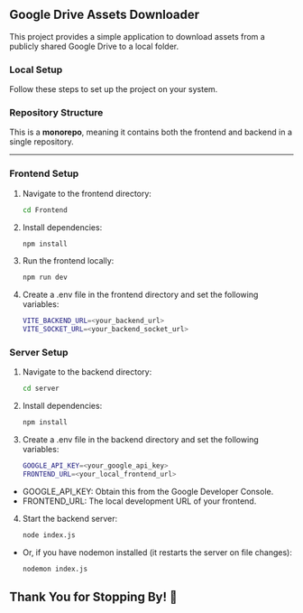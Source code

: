 ## Google Drive Assets Downloader

This project provides a simple application to download assets from a publicly shared Google Drive to a local folder.

### Local Setup

Follow these steps to set up the project on your system.

### Repository Structure

This is a **monorepo**, meaning it contains both the frontend and backend in a single repository.

---

### **Frontend Setup**

1. Navigate to the frontend directory:
   ```sh
   cd Frontend
   ```
2. Install dependencies:
   ```sh
   npm install

   ```
3. Run the frontend locally:
   ```sh
   npm run dev
   ```
4. Create a .env file in the frontend directory and set the following variables:
   ```sh
   VITE_BACKEND_URL=<your_backend_url>
   VITE_SOCKET_URL=<your_backend_socket_url>

   ```

### **Server Setup**

1. Navigate to the backend directory:
   ```sh
   cd server
   ```
2. Install dependencies:
   ```sh
   npm install
   ```
3. Create a .env file in the backend directory and set the following variables:
   ```sh
   GOOGLE_API_KEY=<your_google_api_key>
   FRONTEND_URL=<your_local_frontend_url>
   ```

- GOOGLE_API_KEY: Obtain this from the Google Developer Console.
- FRONTEND_URL: The local development URL of your frontend.

4. Start the backend server:
   ```sh
   node index.js

   ```

- Or, if you have nodemon installed (it restarts the server on file changes):
  ```sh
  nodemon index.js


  ```

## **Thank You for Stopping By! 🚀**
